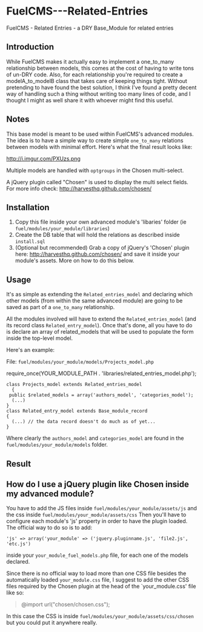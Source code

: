 FuelCMS---Related-Entries
=========================

FuelCMS - Related Entries - a DRY Base_Module for related entries

## Introduction

While FuelCMS makes it actually easy to implement a one_to_many relationship between models, this comes at the cost of having to write tons of un-DRY code. 
Also, for each relationship you're required to create a modelA_to_modelB class that takes care of keeping things tight. 
Without pretending to have found the best solution, I think I've found a pretty decent way of handling such a thing without writing too many lines of code, and I thought I might as well share it with whoever might find this useful.

## Notes
This base model is meant to be used within FuelCMS's advanced modules.
The idea is to have a simple way to create simple `one_to_many` relations between models with minimal effort. 
Here's what the final result looks like: 

http://i.imgur.com/PXUzs.png

Multiple models are handled with `optgroups` in the Chosen multi-select.

A jQuery plugin called "Chosen" is used to display the multi select fields. For more info check: 
http://harvesthq.github.com/chosen/ 


## Installation
1. Copy this file inside your own advanced module's 'libaries' folder (ie `fuel/modules/your_module/libraries`)
2. Create the DB table that will hold the relations as described inside `install.sql`
3. (Optional but recommended) Grab a copy of jQuery's 'Chosen' plugin here: http://harvesthq.github.com/chosen/ and save it inside your module's assets. 
More on how to do this below.

## Usage
It's as simple as extending the `Related_entries_model` and declaring which other models (from within the same advanced module) are going to be saved as part of a `one_to_many` relationship.

All the modules involved will have to extend the `Related_entries_model` (and its record class `Related_entry_model`). 
Once that's done, all you have to do is declare an array of related_models that will be used to populate the form inside the top-level model. 

Here's an example:

File: `fuel/modules/your_module/models/Projects_model.php`

  require_once(YOUR_MODULE_PATH . 'libraries/related_entries_model.php');

    class Projects_model extends Related_entries_model
	  {
     public $related_models = array('authors_model', 'categories_model');
      (...)
    }
    class Related_entry_model extends Base_module_record
    {
      (...) // the data record doesn't do much as of yet...
    }

Where clearly the `authors_model` and `categories_model` are found in the `fuel/modules/your_module/models` folder.

## Result


## How do I use a jQuery plugin like Chosen inside my advanced module?
You have to add the JS files inside `fuel/modules/your_module/assets/js` and the css inside `fuel/modules/your_module/assets/css` 
Then you'll have to configure each module's 'js' property in order to have the plugin loaded. 
The official way to do so is to add:


    'js' => array('your_module' => ('jquery.pluginname.js', 'file2.js', 'etc.js')

inside your `your_module_fuel_models.php` file, for each one of the models declared.

Since there is no official way to load more than one CSS file besides the automatically loaded `your_module.css` file, I suggest to add the other CSS files required by the Chosen plugin at the head of the `your_module.css' file like so:

  > @import url("chosen/chosen.css");

In this case the CSS is inside `fuel/modules/your_module/assets/css/chosen` but you could put it anywhere really.

